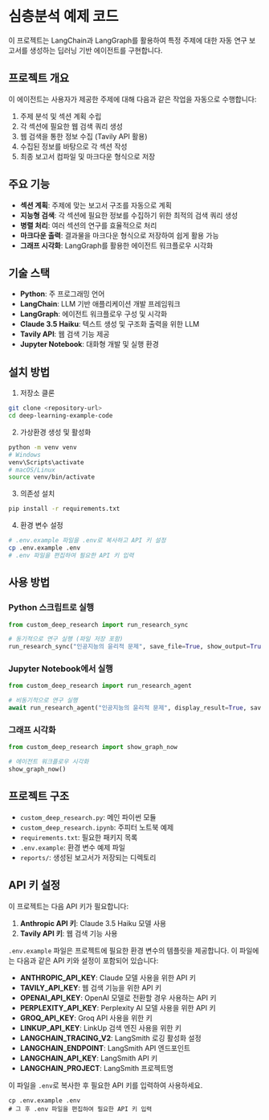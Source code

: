 # 심층분석 예제 코드

이 프로젝트는 LangChain과 LangGraph를 활용하여 특정 주제에 대한 자동 연구 보고서를 생성하는 딥러닝 기반 에이전트를 구현합니다.

## 프로젝트 개요

이 에이전트는 사용자가 제공한 주제에 대해 다음과 같은 작업을 자동으로 수행합니다:

1. 주제 분석 및 섹션 계획 수립
2. 각 섹션에 필요한 웹 검색 쿼리 생성
3. 웹 검색을 통한 정보 수집 (Tavily API 활용)
4. 수집된 정보를 바탕으로 각 섹션 작성
5. 최종 보고서 컴파일 및 마크다운 형식으로 저장

## 주요 기능

- **섹션 계획**: 주제에 맞는 보고서 구조를 자동으로 계획
- **지능형 검색**: 각 섹션에 필요한 정보를 수집하기 위한 최적의 검색 쿼리 생성
- **병렬 처리**: 여러 섹션의 연구를 효율적으로 처리
- **마크다운 출력**: 결과물을 마크다운 형식으로 저장하여 쉽게 활용 가능
- **그래프 시각화**: LangGraph를 활용한 에이전트 워크플로우 시각화

## 기술 스택

- **Python**: 주 프로그래밍 언어
- **LangChain**: LLM 기반 애플리케이션 개발 프레임워크
- **LangGraph**: 에이전트 워크플로우 구성 및 시각화
- **Claude 3.5 Haiku**: 텍스트 생성 및 구조화 출력을 위한 LLM
- **Tavily API**: 웹 검색 기능 제공
- **Jupyter Notebook**: 대화형 개발 및 실행 환경

## 설치 방법

1. 저장소 클론
```bash
git clone <repository-url>
cd deep-learning-example-code
```

2. 가상환경 생성 및 활성화
```bash
python -m venv venv
# Windows
venv\Scripts\activate
# macOS/Linux
source venv/bin/activate
```

3. 의존성 설치
```bash
pip install -r requirements.txt
```

4. 환경 변수 설정
```bash
# .env.example 파일을 .env로 복사하고 API 키 설정
cp .env.example .env
# .env 파일을 편집하여 필요한 API 키 입력
```

## 사용 방법

### Python 스크립트로 실행

```python
from custom_deep_research import run_research_sync

# 동기적으로 연구 실행 (파일 저장 포함)
run_research_sync("인공지능의 윤리적 문제", save_file=True, show_output=True)
```

### Jupyter Notebook에서 실행

```python
from custom_deep_research import run_research_agent

# 비동기적으로 연구 실행
await run_research_agent("인공지능의 윤리적 문제", display_result=True, save_to_file=True)
```

### 그래프 시각화

```python
from custom_deep_research import show_graph_now

# 에이전트 워크플로우 시각화
show_graph_now()
```

## 프로젝트 구조

- `custom_deep_research.py`: 메인 파이썬 모듈
- `custom_deep_research.ipynb`: 주피터 노트북 예제
- `requirements.txt`: 필요한 패키지 목록
- `.env.example`: 환경 변수 예제 파일
- `reports/`: 생성된 보고서가 저장되는 디렉토리

## API 키 설정

이 프로젝트는 다음 API 키가 필요합니다:

1. **Anthropic API 키**: Claude 3.5 Haiku 모델 사용
2. **Tavily API 키**: 웹 검색 기능 사용

`.env.example` 파일은 프로젝트에 필요한 환경 변수의 템플릿을 제공합니다. 이 파일에는 다음과 같은 API 키와 설정이 포함되어 있습니다:

- **ANTHROPIC_API_KEY**: Claude 모델 사용을 위한 API 키
- **TAVILY_API_KEY**: 웹 검색 기능을 위한 API 키
- **OPENAI_API_KEY**: OpenAI 모델로 전환할 경우 사용하는 API 키
- **PERPLEXITY_API_KEY**: Perplexity AI 모델 사용을 위한 API 키
- **GROQ_API_KEY**: Groq API 사용을 위한 키
- **LINKUP_API_KEY**: LinkUp 검색 엔진 사용을 위한 키
- **LANGCHAIN_TRACING_V2**: LangSmith 로깅 활성화 설정
- **LANGCHAIN_ENDPOINT**: LangSmith API 엔드포인트
- **LANGCHAIN_API_KEY**: LangSmith API 키
- **LANGCHAIN_PROJECT**: LangSmith 프로젝트명

이 파일을 `.env`로 복사한 후 필요한 API 키를 입력하여 사용하세요.

```
cp .env.example .env
# 그 후 .env 파일을 편집하여 필요한 API 키 입력
```

